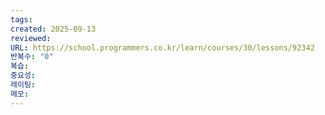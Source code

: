 ```yaml
---
tags:
created: 2025-09-13
reviewed:
URL: https://school.programmers.co.kr/learn/courses/30/lessons/92342
반복수: "0"
복습:
중요성:
레이팅:
메모:
---
```

